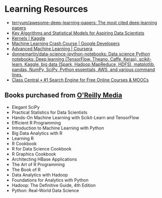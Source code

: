 # Learning Resources

* [terryum/awesome-deep-learning-papers: The most cited deep learning papers](https://github.com/terryum/awesome-deep-learning-papers)
* [Key Algorithms and Statistical Models for Aspiring Data Scientists](https://www.kdnuggets.com/2018/04/key-algorithms-statistical-models-aspiring-data-scientists.html)
* [Kernels \| Kaggle](https://www.kaggle.com/kernels?sortBy=votes&group=everyone&pageSize=20)
* [Machine Learning Crash Course  \|  Google Developers](https://developers.google.com/machine-learning/crash-course/?authuser=0)
* [Advanced Machine Learning \| Coursera](https://www.coursera.org/specializations/aml)
* [donnemartin/data-science-ipython-notebooks: Data science Python notebooks: Deep learning \(TensorFlow, Theano, Caffe, Keras\), scikit-learn, Kaggle, big data \(Spark, Hadoop MapReduce, HDFS\), matplotlib, pandas, NumPy, SciPy, Python essentials, AWS, and various command lines.](https://github.com/donnemartin/data-science-ipython-notebooks)
* [Class Central • \#1 Search Engine for Free Online Courses & MOOCs](https://www.class-central.com/)



## Books purchased from [O'Reilly Media](https://members.oreilly.com/account/emedia/index) 

* Elegant SciPy
* Practical Statistics for Data Scientists
* Hands-On Machine Learning with Scikit-Learn and TensorFlow
* Efficient R Programming
* Introduction to Machine Learning with Python
* Big Data Analytics with R
* Learning R
* R Cookbook
* R for Data Science Cookbook
* R Graphics Cookbook
* Architecting HBase Applications
* The Art of R Programming
* The Book of R
* Data Analytics with Hadoop
* Foundations for Analytics with Python
* Hadoop: The Definitive Guide, 4th Edition
* Python: Real-World Data Science

